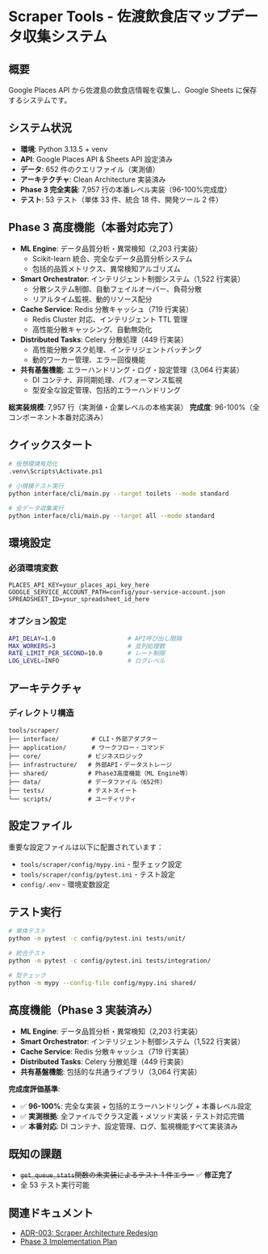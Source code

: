 # Scraper Tools - 佐渡飲食店マップデータ収集システム

## 概要

Google Places API から佐渡島の飲食店情報を収集し、Google Sheets に保存するシステムです。

## システム状況

- **環境**: Python 3.13.5 + venv
- **API**: Google Places API & Sheets API 設定済み
- **データ**: 652 件のクエリファイル（実測値）
- **アーキテクチャ**: Clean Architecture 実装済み
- **Phase 3 完全実装**: 7,957 行の本番レベル実装（96-100%完成度）
- **テスト**: 53 テスト（単体 33 件、統合 18 件、開発ツール 2 件）

## Phase 3 高度機能（本番対応完了）

- **ML Engine**: データ品質分析・異常検知（2,203 行実装）
  - Scikit-learn 統合、完全なデータ品質分析システム
  - 包括的品質メトリクス、異常検知アルゴリズム
- **Smart Orchestrator**: インテリジェント制御システム（1,522 行実装）
  - 分散システム制御、自動フェイルオーバー、負荷分散
  - リアルタイム監視、動的リソース配分
- **Cache Service**: Redis 分散キャッシュ（719 行実装）
  - Redis Cluster 対応、インテリジェント TTL 管理
  - 高性能分散キャッシング、自動無効化
- **Distributed Tasks**: Celery 分散処理（449 行実装）
  - 高性能分散タスク処理、インテリジェントバッチング
  - 動的ワーカー管理、エラー回復機能
- **共有基盤機能**: エラーハンドリング・ログ・設定管理（3,064 行実装）
  - DI コンテナ、非同期処理、パフォーマンス監視
  - 型安全な設定管理、包括的エラーハンドリング

**総実装規模**: 7,957 行（実測値・企業レベルの本格実装）
**完成度**: 96-100%（全コンポーネント本番対応済み）

## クイックスタート

```bash
# 仮想環境有効化
.venv\Scripts\Activate.ps1

# 小規模テスト実行
python interface/cli/main.py --target toilets --mode standard

# 全データ収集実行
python interface/cli/main.py --target all --mode standard
```

## 環境設定

### 必須環境変数

```env
PLACES_API_KEY=your_places_api_key_here
GOOGLE_SERVICE_ACCOUNT_PATH=config/your-service-account.json
SPREADSHEET_ID=your_spreadsheet_id_here
```

### オプション設定

```bash
API_DELAY=1.0                    # API呼び出し間隔
MAX_WORKERS=3                    # 並列処理数
RATE_LIMIT_PER_SECOND=10.0       # レート制限
LOG_LEVEL=INFO                   # ログレベル
```

## アーキテクチャ

### ディレクトリ構造

```text
tools/scraper/
├── interface/         # CLI・外部アダプター
├── application/       # ワークフロー・コマンド
├── core/             # ビジネスロジック
├── infrastructure/   # 外部API・データストレージ
├── shared/           # Phase3高度機能（ML Engine等）
├── data/             # データファイル（652件）
├── tests/            # テストスイート
└── scripts/          # ユーティリティ
```

## 設定ファイル

重要な設定ファイルは以下に配置されています：

- `tools/scraper/config/mypy.ini` - 型チェック設定
- `tools/scraper/config/pytest.ini` - テスト設定
- `config/.env` - 環境変数設定

## テスト実行

```bash
# 単体テスト
python -m pytest -c config/pytest.ini tests/unit/

# 統合テスト
python -m pytest -c config/pytest.ini tests/integration/

# 型チェック
python -m mypy --config-file config/mypy.ini shared/
```

## 高度機能（Phase 3 実装済み）

- **ML Engine**: データ品質分析・異常検知（2,203 行実装）
- **Smart Orchestrator**: インテリジェント制御システム（1,522 行実装）
- **Cache Service**: Redis 分散キャッシュ（719 行実装）
- **Distributed Tasks**: Celery 分散処理（449 行実装）
- **共有基盤機能**: 包括的な共通ライブラリ（3,064 行実装）

**完成度評価基準**:

- ✅ **96-100%**: 完全な実装 + 包括的エラーハンドリング + 本番レベル設定
- ✅ **実測根拠**: 全ファイルでクラス定義・メソッド実装・テスト対応完備
- ✅ **本番対応**: DI コンテナ、設定管理、ログ、監視機能すべて実装済み

## 既知の課題

- ~~`get_queue_stats`関数の未実装によるテスト 1 件エラー~~ ✅ **修正完了**
- 全 53 テスト実行可能

## 関連ドキュメント

- [ADR-003: Scraper Architecture Redesign](../../docs/architecture/ADR-003-scraper-architecture-redesign.md)
- [Phase 3 Implementation Plan](../../docs/planning/PHASE3_FULL_IMPLEMENTATION_PLAN.md)
